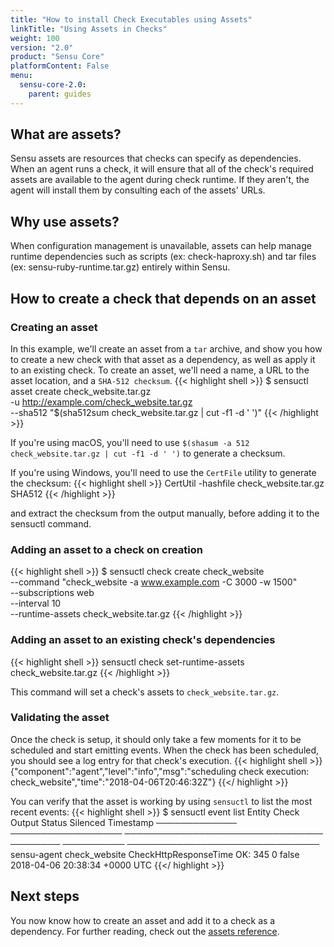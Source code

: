 ```yaml
---
title: "How to install Check Executables using Assets"
linkTitle: "Using Assets in Checks"
weight: 100
version: "2.0"
product: "Sensu Core"
platformContent: False
menu: 
  sensu-core-2.0:
    parent: guides
---
```


## What are assets?
Sensu assets are resources that checks can specify as dependencies. When an
agent runs a check, it will ensure that all of the check's required assets
are available to the agent during check runtime. If they aren't, the agent will
install them by consulting each of the assets' URLs.

## Why use assets?
When configuration management is unavailable, assets can help manage runtime 
dependencies such as scripts (ex: check-haproxy.sh) and tar files (ex: sensu-ruby-runtime.tar.gz)
entirely within Sensu. 

## How to create a check that depends on an asset 

### Creating an asset
In this example, we'll create an asset from a `tar` archive, and show you how to
create a new check with that asset as a dependency, as well as apply it to an
existing check. To create an asset, we'll need a name, a URL to the asset location, 
and a `SHA-512 checksum`.
{{< highlight shell >}}
$ sensuctl asset create check_website.tar.gz \
  -u http://example.com/check_website.tar.gz \
  --sha512 "$(sha512sum check_website.tar.gz | cut -f1 -d ' ')"
{{< /highlight >}}

If you're using macOS, you'll need to use `$(shasum -a 512 check_website.tar.gz | cut -f1 -d ' ')` to generate a checksum.

If you're using Windows, you'll need to use the `CertFile` utility to generate the checksum:
{{< highlight shell >}}
CertUtil -hashfile check_website.tar.gz SHA512
{{< /highlight >}}

and extract the checksum from the output manually, before adding it to the sensuctl command.


### Adding an asset to a check on creation

{{< highlight shell >}}
$ sensuctl check create check_website \
  --command "check_website -a www.example.com -C 3000 -w 1500" \
  --subscriptions web \
  --interval 10 \
  --runtime-assets check_website.tar.gz 
{{< /highlight >}}

### Adding an asset to an existing check's dependencies

{{< highlight shell >}}
sensuctl check set-runtime-assets check_website.tar.gz 
{{< /highlight >}}

This command will set a check's assets to `check_website.tar.gz`.

### Validating the asset

Once the check is setup, it should only take a few moments for it to be
scheduled and start emitting events. When the check has been scheduled, you should 
see a log entry for that check's execution.
{{< highlight shell >}}
{"component":"agent","level":"info","msg":"scheduling check execution: check_website","time":"2018-04-06T20:46:32Z"}
{{</ highlight >}}

You can verify that the asset is working by using `sensuctl` to list the most recent events:
{{< highlight shell >}}
$ sensuctl event list
    Entity           Check                     Output               Status   Silenced             Timestamp
 ───────────── ────────────────── ──────────────────────────────── ──────── ────────── ───────────────────────────────
  sensu-agent    check_website      CheckHttpResponseTime OK: 345      0       false    2018-04-06 20:38:34 +0000 UTC
{{</ highlight >}}

## Next steps

You now know how to create an asset and add it to a check as a dependency. For
further reading, check out the [assets reference][1].

[1]: ../../reference/assets/
